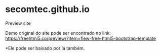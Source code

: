 # secomtec.github.io
Preview site

Demo original do site pode ser encontrado no link:
https://freehtml5.co/preview/?item=flew-free-html5-bootstrap-template

*Ele pode ser baixado por lá também.

